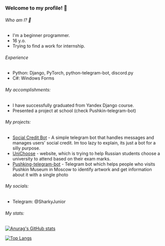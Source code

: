 ### Welcome to my profile! 👋

###### Who am I? 🧐
- I'm a beginner programmer.
- 16 y.o.
- Trying to find a work for internship.

###### Experience
- Python: Django, PyTorch, python-telegram-bot, discord.py
- C#: Windows Forms

###### My accomplishments:
- I have successfully graduated from Yandex Django course.
- Presented a project at school (check Pushkin-telegram-bot)

###### My projects:
- [Social Credit Bot](https://github.com/SharkyJunior/Social-Credit-bot) - A simple telegram bot that handles messages and manages users' social credit. Im too lazy to explain, its just a bot for a silly purpose.
- [UniChoose](https://github.com/h4x4d/UniChoose) - website, which is trying to help Russian students choose a university to attend based on their exam marks.
- [Pushking-telegram-bot](https://github.com/SharkyJunior/Pushkin-telegram-bot) - Telegram bot which helps people who visits Pushkin Museum in Moscow to identify artwork and get information about it with a single photo

###### My socials:
- Telegram: @SharkyJunior

###### My stats:
[![Anurag's GitHub stats](https://github-readme-stats.vercel.app/api?username=SharkyJunior&show_icons=true&theme=radical)](https://github.com/anuraghazra/github-readme-stats)

[![Top Langs](https://github-readme-stats.vercel.app/api/top-langs/?username=SharkyJunior&layout=compact&theme=radical)](https://github.com/anuraghazra/github-readme-stats)
